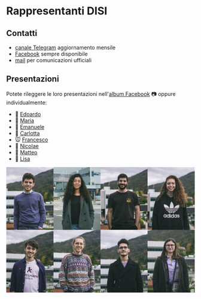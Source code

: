 # Rappresentanti DISI

## Contatti

* [canale Telegram](https://t.me/rappresentantidisi) aggiornamento mensile
* [Facebook](https://www.facebook.com/rappresentantidisi/) sempre disponibile
* [mail](rapp.stud.disi@unitn.it) per comunicazioni ufficiali

## Presentazioni

Potete rileggere le loro presentazioni nell'[album Facebook](https://facebook.com/rappresentantidisi/photos/?tab=album&album_id=1904522112988453) 📷 oppure individualmente:

- 🐒 [Edoardo](http://bit.ly/elezioni-disi-2018-edoardo)
- 🐳 [Maria](http://bit.ly/elezioni-disi-2018-maria)
- 🐻 [Emanuele](http://bit.ly/elezioni-disi-2018-emanuele)
- 🐰 [Carlotta](http://bit.ly/elezioni-disi-2018-carlotta)
- 🐭 [Francesco](http://bit.ly/elezioni-disi-2018-francesco)
- 🦊 [Nicolae](http://bit.ly/elezioni-disi-2018-nicolae)
- 🦁 [Matteo](http://bit.ly/elezioni-disi-2018-matteo)
- 🐸 [Lisa](http://bit.ly/elezioni-disi-2018-lisa)

![Rappresentanti DISI 2018-2020](../images/2018-2020.jpg "Rappresentanti DISI in carica")

<!-- ## Risultati -->
<!-- ## Programma -->
<!-- ## Obiettivi -->
